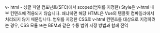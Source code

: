 v- html - 싱글 파일 컴포넌트(SFC)에서 scoped(범위를 지정한) Style은 v-html 내부 컨텐츠에 적용되지 않습니다. 왜냐하면 해당 HTML은 Vue의 템플릿 컴파일러에서 처리되지 않기 때문입니다. 범위를 지정한 CSS로 v-html 컨텐츠를 대상으로 지정하려는 경우, CSS 모듈 또는 BEM과 같은 수동 범위 지정 방법과 함께 전역 <style> 엘리먼트를 사용할 수 있습니다.

즉 scropt로 style먹이면 v-html쪽에는 스타일 안 걸림 (스타일 넣어도)
